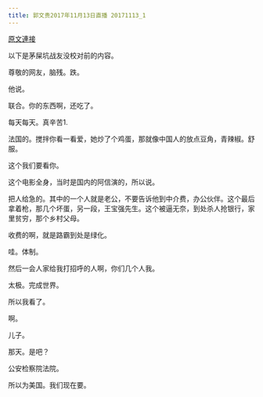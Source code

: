```yaml
---
title: 郭文贵2017年11月13日直播 20171113_1
---
```


[原文連接](https://gnews.org/ThreadView/53482807)

以下是茅屎坑战友没校对前的内容。  

  尊敬的网友，脑残。跌。

  他说。

  联合。你的东西啊，还吃了。

  每天每天。真辛苦1.

  法国的。搅拌你看一看爱，她炒了个鸡蛋，那就像中国人的放点豆角，青辣椒。舒服。

  这个我们要看你。

  这个电影全身，当时是国内的阿信演的，所以说。

  把人给急的。其中的一个人就是老公，不要告诉他到中介费，办公伙伴。这个最后拿着枪，那几个坏蛋，另一段，王宝强先生。这个被逼无奈，到处杀人抢银行，家里贫穷，那个乡村父母。

  收费的啊，就是路霸到处是绿化。

  哇。体制。

  然后一会人家给我打招呼的人啊，你们几个人我。

  

  太极。完成世界。

  所以我看了。

  啊。

  儿子。

  那天。是吧？

  公安检察院法院。

  所以为美国。我们现在要。
